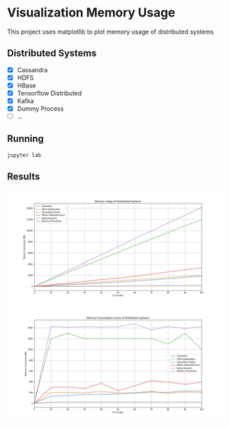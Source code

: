 # Visualization Memory Usage

This project uses matplotlib to plot memory usage of distributed systems

## Distributed Systems

- [x] Cassandra
- [x] HDFS
- [x] HBase
- [x] Tensorflow Distributed
- [x] Kafka
- [x] Dummy Process
- [ ] ...

## Running

```bash
jupyter lab
```

## Results

![mem-usages](plot.png)
![mem-usages-diff](plot_diff.png)
